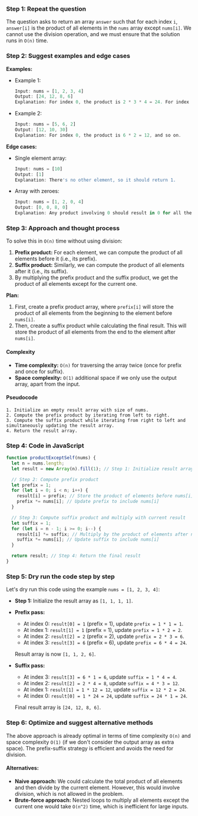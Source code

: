 ### Step 1: Repeat the question

The question asks to return an array `answer` such that for each index `i`, `answer[i]` is the product of all elements in the `nums` array except `nums[i]`. We cannot use the division operation, and we must ensure that the solution runs in `O(n)` time.

### Step 2: Suggest examples and edge cases

**Examples:**

- Example 1:

  ```js
  Input: nums = [1, 2, 3, 4]
  Output: [24, 12, 8, 6]
  Explanation: For index 0, the product is 2 * 3 * 4 = 24. For index 1, the product is 1 * 3 * 4 = 12, and so on.
  ```

- Example 2:
  ```js
  Input: nums = [5, 6, 2]
  Output: [12, 10, 30]
  Explanation: For index 0, the product is 6 * 2 = 12, and so on.
  ```

**Edge cases:**

- Single element array:
  ```js
  Input: nums = [10]
  Output: [1]
  Explanation: There's no other element, so it should return 1.
  ```
- Array with zeroes:
  ```js
  Input: nums = [1, 2, 0, 4]
  Output: [0, 0, 8, 0]
  Explanation: Any product involving 0 should result in 0 for all the positions except the one where the 0 was originally placed.
  ```

### Step 3: Approach and thought process

To solve this in `O(n)` time without using division:

1. **Prefix product:** For each element, we can compute the product of all elements before it (i.e., its prefix).
2. **Suffix product:** Similarly, we can compute the product of all elements after it (i.e., its suffix).
3. By multiplying the prefix product and the suffix product, we get the product of all elements except for the current one.

**Plan:**

1. First, create a prefix product array, where `prefix[i]` will store the product of all elements from the beginning to the element before `nums[i]`.
2. Then, create a suffix product while calculating the final result. This will store the product of all elements from the end to the element after `nums[i]`.

#### Complexity

- **Time complexity:** `O(n)` for traversing the array twice (once for prefix and once for suffix).
- **Space complexity:** `O(1)` additional space if we only use the output array, apart from the input.

#### Pseudocode

```
1. Initialize an empty result array with size of nums.
2. Compute the prefix product by iterating from left to right.
3. Compute the suffix product while iterating from right to left and simultaneously updating the result array.
4. Return the result array.
```

### Step 4: Code in JavaScript

```javascript
function productExceptSelf(nums) {
  let n = nums.length;
  let result = new Array(n).fill(1); // Step 1: Initialize result array with 1s

  // Step 2: Compute prefix product
  let prefix = 1;
  for (let i = 0; i < n; i++) {
    result[i] = prefix; // Store the product of elements before nums[i]
    prefix *= nums[i]; // Update prefix to include nums[i]
  }

  // Step 3: Compute suffix product and multiply with current result
  let suffix = 1;
  for (let i = n - 1; i >= 0; i--) {
    result[i] *= suffix; // Multiply by the product of elements after nums[i]
    suffix *= nums[i]; // Update suffix to include nums[i]
  }

  return result; // Step 4: Return the final result
}
```

### Step 5: Dry run the code step by step

Let's dry run this code using the example `nums = [1, 2, 3, 4]`:

- **Step 1:** Initialize the result array as `[1, 1, 1, 1]`.
- **Prefix pass:**

  - At index 0: `result[0] = 1` (prefix = 1), update `prefix = 1 * 1 = 1`.
  - At index 1: `result[1] = 1` (prefix = 1), update `prefix = 1 * 2 = 2`.
  - At index 2: `result[2] = 2` (prefix = 2), update `prefix = 2 * 3 = 6`.
  - At index 3: `result[3] = 6` (prefix = 6), update `prefix = 6 * 4 = 24`.

  Result array is now `[1, 1, 2, 6]`.

- **Suffix pass:**

  - At index 3: `result[3] = 6 * 1 = 6`, update `suffix = 1 * 4 = 4`.
  - At index 2: `result[2] = 2 * 4 = 8`, update `suffix = 4 * 3 = 12`.
  - At index 1: `result[1] = 1 * 12 = 12`, update `suffix = 12 * 2 = 24`.
  - At index 0: `result[0] = 1 * 24 = 24`, update `suffix = 24 * 1 = 24`.

  Final result array is `[24, 12, 8, 6]`.

### Step 6: Optimize and suggest alternative methods

The above approach is already optimal in terms of time complexity `O(n)` and space complexity `O(1)` (if we don't consider the output array as extra space). The prefix-suffix strategy is efficient and avoids the need for division.

#### Alternatives:

- **Naive approach:** We could calculate the total product of all elements and then divide by the current element. However, this would involve division, which is not allowed in the problem.
- **Brute-force approach:** Nested loops to multiply all elements except the current one would take `O(n^2)` time, which is inefficient for large inputs.
